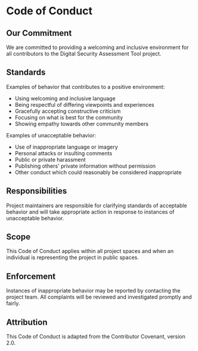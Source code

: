 # Code of Conduct

## Our Commitment

We are committed to providing a welcoming and inclusive environment for all contributors to the Digital Security Assessment Tool project.

## Standards

Examples of behavior that contributes to a positive environment:
- Using welcoming and inclusive language
- Being respectful of differing viewpoints and experiences
- Gracefully accepting constructive criticism
- Focusing on what is best for the community
- Showing empathy towards other community members

Examples of unacceptable behavior:
- Use of inappropriate language or imagery
- Personal attacks or insulting comments
- Public or private harassment
- Publishing others' private information without permission
- Other conduct which could reasonably be considered inappropriate

## Responsibilities

Project maintainers are responsible for clarifying standards of acceptable behavior and will take appropriate action in response to instances of unacceptable behavior.

## Scope

This Code of Conduct applies within all project spaces and when an individual is representing the project in public spaces.

## Enforcement

Instances of inappropriate behavior may be reported by contacting the project team. All complaints will be reviewed and investigated promptly and fairly.

## Attribution

This Code of Conduct is adapted from the Contributor Covenant, version 2.0.